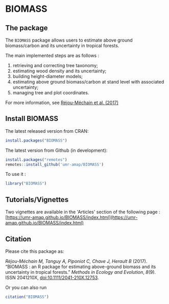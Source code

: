 BIOMASS
================


## The package

The `BIOMASS` package allows users to estimate above ground biomass/carbon and its uncertainty in tropical forests. 

The main implemented steps are as follows :

1.  retrieving and correcting tree taxonomy;
2.  estimating wood density and its uncertainty;
3.  building height-diameter models;
4.  estimating above ground biomass/carbon at stand level with associated uncertainty;
5.  managing tree and plot coordinates.

For more information, see [Réjou-Méchain et al. (2017)](https://besjournals.onlinelibrary.wiley.com/doi/10.1111/2041-210X.12753)

## Install BIOMASS

The latest released version from CRAN:

``` r
install.packages("BIOMASS")
```

The latest version from Github (in development):

``` r
install.packages("remotes")
remotes::install_github('umr-amap/BIOMASS')
```

To use it :

``` r
library("BIOMASS")
```

## Tutorials/Vignettes

Two vignettes are available in the 'Articles' section of the following page : [https://umr-amap.github.io/BIOMASS/index.html](https://umr-amap.github.io/BIOMASS/index.html)

## Citation

Please cite this package as:

*Réjou-Méchain M, Tanguy A, Piponiot C, Chave J, Herault B* (2017). “BIOMASS : an R package for estimating above-ground biomass and its uncertainty in tropical forests.” _Methods in Ecology and Evolution_, *8*(9). ISSN 2041210X, [doi:10.1111/2041-210X.12753](https://doi.org/10.1111/2041-210X.12753).

Or you can also run 

``` r
citation("BIOMASS")
```

